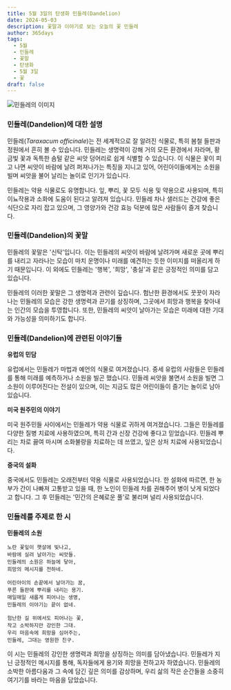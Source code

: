 ```yaml
---
title: 5월 3일의 탄생화 민들레(Dandelion)
date: 2024-05-03
description: 꽃말과 이야기로 보는 오늘의 꽃 민들레
author: 365days
tags:
  - 5월
  - 민들레
  - 꽃말
  - 탄생화
  - 5월 3일
  - 꽃
draft: false
---
```


![민들레의 이미지](https://cdn.pixabay.com/photo/2023/05/22/14/49/dandelion-8010882_640.jpg#center)


### 민들레(Dandelion)에 대한 설명

민들레(*Taraxacum officinale*)는 전 세계적으로 잘 알려진 식물로, 특히 봄철 들판과 정원에서 흔히 볼 수 있습니다. 민들레는 생명력이 강해 거의 모든 환경에서 자라며, 황금빛 꽃과 독특한 솜털 같은 씨앗 덩어리로 쉽게 식별할 수 있습니다. 이 식물은 꽃이 피고 나면 씨앗이 바람에 날려 퍼져나가는 특징을 지니고 있어, 어린아이들에게는 소원을 빌며 씨앗을 불어 날리는 놀이로 인기가 있습니다.

민들레는 약용 식물로도 유명합니다. 잎, 뿌리, 꽃 모두 식용 및 약용으로 사용되며, 특히 이뇨작용과 소화에 도움이 된다고 알려져 있습니다. 민들레 차나 샐러드는 건강에 좋은 식단으로 자리 잡고 있으며, 그 영양가와 건강 효능 덕분에 많은 사람들이 즐겨 찾습니다.

### 민들레(Dandelion)의 꽃말

민들레의 꽃말은 '신탁'입니다. 이는 민들레의 씨앗이 바람에 날려가며 새로운 곳에 뿌리를 내리고 자라나는 모습이 마치 운명이나 미래를 예견하는 듯한 이미지를 떠올리게 하기 때문입니다. 이 외에도 민들레는 '행복', '희망', '충실'과 같은 긍정적인 의미를 담고 있습니다.

민들레의 이러한 꽃말은 그 생명력과 관련이 깊습니다. 험난한 환경에서도 꿋꿋이 자라나는 민들레의 모습은 강한 생명력과 끈기를 상징하며, 그곳에서 희망과 행복을 찾아내는 인간의 모습을 투영합니다. 또한, 민들레의 씨앗이 날아가는 모습은 미래에 대한 기대와 가능성을 의미하기도 합니다.

### 민들레(Dandelion)에 관련된 이야기들

**유럽의 민담**

유럽에서는 민들레가 마법과 예언의 식물로 여겨졌습니다. 중세 유럽의 사람들은 민들레를 통해 미래를 예측하거나 소원을 빌곤 했습니다. 민들레 씨앗을 불면서 소원을 빌면 그 소원이 이루어진다는 전설이 있으며, 이는 지금도 많은 어린이들이 즐기는 놀이로 남아 있습니다.

**미국 원주민의 이야기**

미국 원주민들 사이에서는 민들레가 약용 식물로 귀하게 여겨졌습니다. 그들은 민들레를 다양한 질병 치료에 사용하였으며, 특히 간과 신장 건강에 좋다고 믿었습니다. 민들레 뿌리는 차로 끓여 마시며 소화불량을 치료하는 데 쓰였고, 잎은 상처 치료에 사용되었습니다.

**중국의 설화**

중국에서도 민들레는 오래전부터 약용 식물로 사용되었습니다. 한 설화에 따르면, 한 농부가 간이 나빠져 고통받고 있을 때, 한 노인이 민들레 차를 권해주어 병이 낫게 되었다고 합니다. 그 후 민들레는 '민간의 은혜로운 풀'로 불리며 널리 사용되었습니다.

### 민들레를 주제로 한 시

**민들레의 소원**

```
노란 꽃잎이 햇살에 빛나고,  
바람에 실려 날아가는 씨앗들.  
민들레의 소원은 하늘에 닿아,  
희망의 메시지를 전하네.

어린아이의 손끝에서 날아가는 꿈,  
푸른 들판에 뿌리를 내리는 용기.  
매일매일 새롭게 피어나는 생명,  
민들레의 이야기는 끝이 없네.

험난한 길 위에서도 피어나는 꽃,  
작고 소박하지만 강인한 그대.  
우리 마음속에 희망을 심어주는,  
민들레, 그대는 영원한 친구.
```

이 시는 민들레의 강인한 생명력과 희망을 상징하는 의미를 담아냈습니다. 민들레가 지닌 긍정적인 메시지를 통해, 독자들에게 용기와 희망을 전하고자 하였습니다. 민들레의 소박한 아름다움과 그 속에 담긴 깊은 의미를 감상하며, 우리 삶의 작은 순간들을 소중히 여기기를 바라는 마음을 담았습니다.